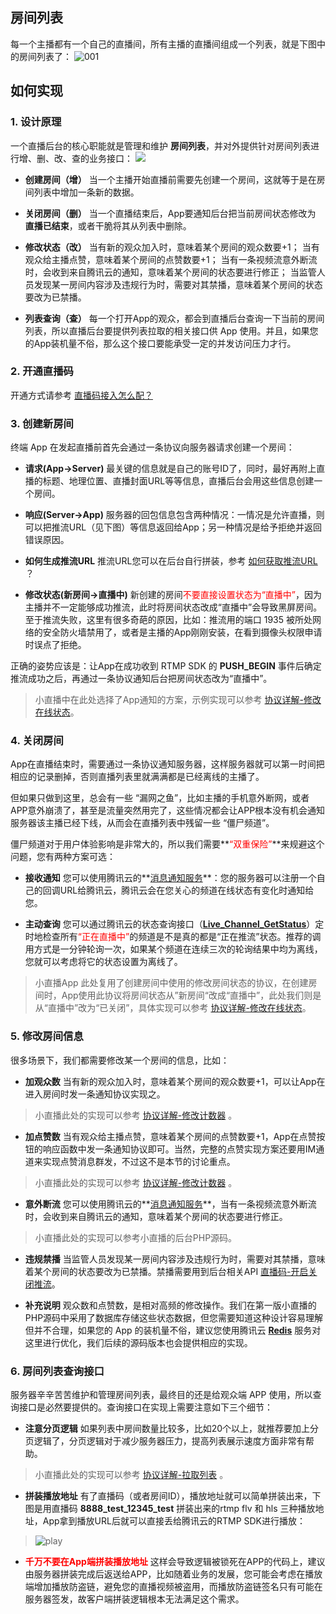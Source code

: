 ## 房间列表
每一个主播都有一个自己的直播间，所有主播的直播间组成一个列表，就是下图中的房间列表了：
![001](//mc.qcloudimg.com/static/img/1e6d141a053482e568110d1c1cfc7344/image.png)

## 如何实现
### 1. 设计原理
一个直播后台的核心职能就是管理和维护 **房间列表**，并对外提供针对房间列表进行增、删、改、查的业务接口：
![](//mc.qcloudimg.com/static/img/e8a2be9cf6c85a65d0cbdbaac0951228/image.png)

- **创建房间（增）**
当一个主播开始直播前需要先创建一个房间，这就等于是在房间列表中增加一条新的数据。

- **关闭房间（删）**
当一个直播结束后，App要通知后台把当前房间状态修改为 **直播已结束**，或者干脆将其从列表中删除。

- **修改状态（改）**
当有新的观众加入时，意味着某个房间的观众数要+1；
当有观众给主播点赞，意味着某个房间的点赞数要+1；
当有一条视频流意外断流时，会收到来自腾讯云的通知，意味着某个房间的状态要进行修正；
当监管人员发现某一房间内容涉及违规行为时，需要对其禁播，意味着某个房间的状态要改为已禁播。

- **列表查询（查）**
每一个打开App的观众，都会到直播后台查询一下当前的房间列表，所以直播后台要提供列表拉取的相关接口供 App 使用。并且，如果您的App装机量不俗，那么这个接口要能承受一定的并发访问压力才行。

### 2. 开通直播码
开通方式请参考 [直播码接入怎么配？](https://www.qcloud.com/document/product/454/7953#1.2-.E7.9B.B4.E6.92.AD.E7.A0.81.E6.8E.A5.E5.85.A5.E6.80.8E.E4.B9.88.E9.85.8D.EF.BC.9F)

### 3. 创建新房间

终端 App 在发起直播前首先会通过一条协议向服务器请求创建一个房间：

- **请求(App->Server)**
最关键的信息就是自己的账号ID了，同时，最好再附上直播的标题、地理位置、直播封面URL等等信息，直播后台会用这些信息创建一个房间。

- **响应(Server->App)**
服务器的回包信息包含两种情况：一情况是允许直播，则可以把推流URL（见下图）等信息返回给App；另一种情况是给予拒绝并返回错误原因。

- **如何生成推流URL**
推流URL您可以在后台自行拼装，参考 [如何获取推流URL](https://www.qcloud.com/document/product/454/7915) ？

- **修改状态(新房间->直播中)**
新创建的房间<font color='red'>不要直接设置状态为“直播中”</font>，因为主播并不一定能够成功推流，此时将房间状态改成“直播中”会导致黑屏房间。至于推流失败，这里有很多奇葩的原因，比如：推流用的端口 1935 被所处网络的安全防火墙禁用了，或者是主播的App刚刚安装，在看到摄像头权限申请时误点了拒绝。

 正确的姿势应该是：让App在成功收到 RTMP SDK 的 **PUSH_BEGIN** 事件后确定推流成功之后，再通过一条协议通知后台把房间状态改为“直播中”。
 
 > 小直播中在此处选择了App通知的方案，示例实现可以参考 [协议详解-修改在线状态](https://www.qcloud.com/doc/product/454/6808#2..E4.BF.AE.E6.94.B9.E5.9C.A8.E7.BA.BF.E7.8A.B6.E6.80.81)。


### 4. 关闭房间

App在直播结束时，需要通过一条协议通知服务器，这样服务器就可以第一时间把相应的记录删掉，否则直播列表里就满满都是已经离线的主播了。

但如果只做到这里，总会有一些 “漏网之鱼”，比如主播的手机意外断网，或者APP意外崩溃了，甚至是流量突然用完了，这些情况都会让APP根本没有机会通知服务器该主播已经下线，从而会在直播列表中残留一些 “僵尸频道”。

僵尸频道对于用户体验影响是非常大的，所以我们需要**<font color='red'>“双重保险”</font>**来规避这个问题，您有两种方案可选：

- **接收通知**
您可以使用腾讯云的**[消息通知服务](https://www.qcloud.com/doc/api/258/5957)**：您的服务器可以注册一个自己的回调URL给腾讯云，腾讯云会在您关心的频道在线状态有变化时通知给您。

- **主动查询**
您可以通过腾讯云的状态查询接口（**[Live_Channel_GetStatus](https://www.qcloud.com/doc/api/258/5958)**）定时地检查所有<font color='red'>“正在直播中”</font>的频道是不是真的都是“正在推流”状态。推荐的调用方式是一分钟轮询一次，如果某个频道在连续三次的轮询结果中均为离线，您就可以考虑将它的状态设置为离线了。

> 小直播App 此处复用了创建房间中使用的修改房间状态的协议，在创建房间时，App使用此协议将房间状态从”新房间“改成“直播中”，此处我们则是从“直播中”改为“已关闭”，具体实现可以参考 [协议详解-修改在线状态](https://www.qcloud.com/doc/product/454/6808#2..E4.BF.AE.E6.94.B9.E5.9C.A8.E7.BA.BF.E7.8A.B6.E6.80.81)。


### 5. 修改房间信息

很多场景下，我们都需要修改某一个房间的信息，比如：

- **加观众数**
当有新的观众加入时，意味着某个房间的观众数要+1，可以让App在进入房间时发一条通知协议实现之。
> 小直播此处的实现可以参考 [协议详解-修改计数器](https://www.qcloud.com/doc/product/454/6808#3..E4.BF.AE.E6.94.B9.E8.AE.A1.E6.95.B0.E5.99.A8) 。

- **加点赞数**
当有观众给主播点赞，意味着某个房间的点赞数要+1，App在点赞按钮的响应函数中发一条通知协议即可。当然，完整的点赞实现方案还要用IM通道来实现点赞消息群发，不过这不是本节的讨论重点。
> 小直播此处的实现可以参考 [协议详解-修改计数器](https://www.qcloud.com/doc/product/454/6808#3..E4.BF.AE.E6.94.B9.E8.AE.A1.E6.95.B0.E5.99.A8) 。

- **意外断流**
您可以使用腾讯云的**[消息通知服务](https://www.qcloud.com/doc/api/258/5957)**，当有一条视频流意外断流时，会收到来自腾讯云的通知，意味着某个房间的状态要进行修正。
> 小直播此处的实现可以参考小直播的后台PHP源码。

- **违规禁播**
当监管人员发现某一房间内容涉及违规行为时，需要对其禁播，意味着某个房间的状态要改为已禁播。禁播需要用到后台相关API [直播码-开启关闭推流](https://www.qcloud.com/doc/api/258/5959)。

- **补充说明**
观众数和点赞数，是相对高频的修改操作。我们在第一版小直播的PHP源码中采用了数据库存储这些状态数据，但您需要知道这种设计容易理解但并不合理，如果您的 App 的装机量不俗，建议您使用腾讯云 [**Redis**](https://www.qcloud.com/product/crs.html) 服务对这里进行优化，我们后续的源码版本也会提供相应的实现。


### 6. 房间列表查询接口

服务器辛辛苦苦维护和管理房间列表，最终目的还是给观众端 APP 使用，所以查询接口是必然要提供的。查询接口在实现上需要注意如下三个细节：

- **注意分页逻辑**
如果列表中房间数量比较多，比如20个以上，就推荐要加上分页逻辑了，分页逻辑对于减少服务器压力，提高列表展示速度方面非常有帮助。
> 小直播此处的实现可以参考 [协议详解-拉取列表](https://www.qcloud.com/doc/product/454/6808#4..E6.8B.89.E5.8F.96.E5.88.97.E8.A1.A8) 。

- **拼装播放地址**
有了直播码（或者房间ID），播放地址就可以简单拼装出来，下图是用直播码 **8888_test_12345_test** 拼装出来的rtmp flv 和 hls 三种播放地址，App拿到播放URL后就可以直接丢给腾讯云的RTMP SDK进行播放：
> ![play](//mccdn.qcloud.com/static/img/8438aadc91d16a1f02921bb178881893/image.png)

- **<font color='red'>千万不要在App端拼装播放地址</font>**
这样会导致逻辑被锁死在APP的代码上，建议由服务器拼装完成后返送给APP，比如随着业务的发展，您可能会考虑在播放端增加播放防盗链，避免您的直播视频被盗用，而播放防盗链签名只有可能在服务器签发，故客户端拼装逻辑根本无法满足这个需求。